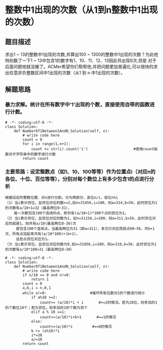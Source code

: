 # 整数中1出现的次数（从1到n整数中1出现的次数）
## 题目描述
求出1 ~ 13的整数中1出现的次数,并算出100 ~ 1300的整数中1出现的次数？为此他特别数了一下1 ~ 13中包含1的数字有1、10、11、12、13因此共出现6次,但是
对于后面问题他就没辙了。ACMer希望你们帮帮他,并把问题更加普遍化,可以很快的求出任意非负整数区间中1出现的次数（从1 到 n 中1出现的次数）。
## 解题思路
### 暴力求解。统计在所有数字中‘1’出现的个数，直接使用自带的函数进行计数。
```
# -*- coding:utf-8 -*-
class Solution:
    def NumberOf1Between1AndN_Solution(self, n):
        # write code here
        count = 0
        for i in range(1,n+1):                          
            count += str(i).count('1')                     #使用count函数对子字符串中的数字进行计数
        return count
```
### 主要思路：设定整数点（如1、10、100等等）作为位置点i（对应n的各位、十位、百位等等），分别对每个数位上有多少包含1的点进行分析
    根据设定的整数位置，对n进行分割，分为两部分，高位n/i，低位n%i
    （1）当i表示百位，且百位对应的数>=2,如n=31456,i=100，则a=314,b=56，此时百位为1的次数有a/10+1=32（最高两位0~31），
        每一次都包含100个连续的点，即共有(a/10+1)*100个点的百位为1。
    （2）当i表示百位，且百位对应的数为1，如n=31156,i=100，则a=311,b=56，此时百位对应的就是1，则共有a/10(最高两位0-30)次
         是包含100个连续点，当最高两位为31（即a=311），本次只对应局部点00~56，共b+1次，所有点加起来共有(a/10*100)+(b+1)，
         这些点百位对应为1。
    （3）当i表示百位，且百位对应的数为0,如n=31056,i=100，则a=310,b=56，此时百位为1的次数有a/10*100=31（最高两位0~30）
```
# -*- coding:utf-8 -*-
class Solution:
    def NumberOf1Between1AndN_Solution(self, n):
        # write code here
        if n/10 == 0 and n!=0:
            return 1
        count = 0
        a,b,i = n,0,1
        while a!=0:                    #循环所有位数对1的个数进行统计
            if a%10 >=2:
                count+= (a/10)*i + i       #>=2的情况。若为10位，则多加的1的个数位10个；若为百位，则多加的1的个数为百个
            elif a % 10 ==1:
                count+=(a/10)*i+b+1       #==1的情况
            else:
                count+=(a/10)*i         #==0的情况
            b += (a%10)*i
            i*=10                         
            a/=10
        return count 
```
